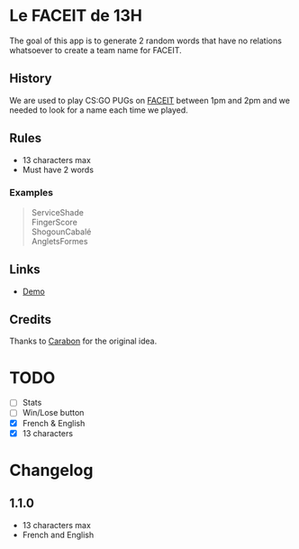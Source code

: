 # Le FACEIT de 13H

The goal of this app is to generate 2 random words that have no relations whatsoever to create a team name for FACEIT.

## History
We are used to play CS:GO PUGs on [FACEIT](https://faceit.com/) between 1pm and 2pm and we needed to look for a name each time we played.

## Rules
- 13 characters max
- Must have 2 words

### Examples 
> ServiceShade  
> FingerScore  
> ShogounCabalé  
> AngletsFormes

## Links
- [Demo](https://faceit13h.netlify.app)
## Credits
Thanks to [Carabon](https://twitter.com/IAmCarabon) for the original idea.

# TODO
- [ ] Stats
- [ ] Win/Lose button
- [x] French & English
- [x] 13 characters
# Changelog
## 1.1.0
- 13 characters max
- French and English